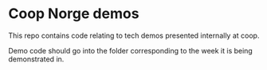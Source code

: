 # Coop Norge demos

This repo contains code relating to tech demos presented internally at coop.

Demo code should go into the folder corresponding to the week it is being demonstrated in.
